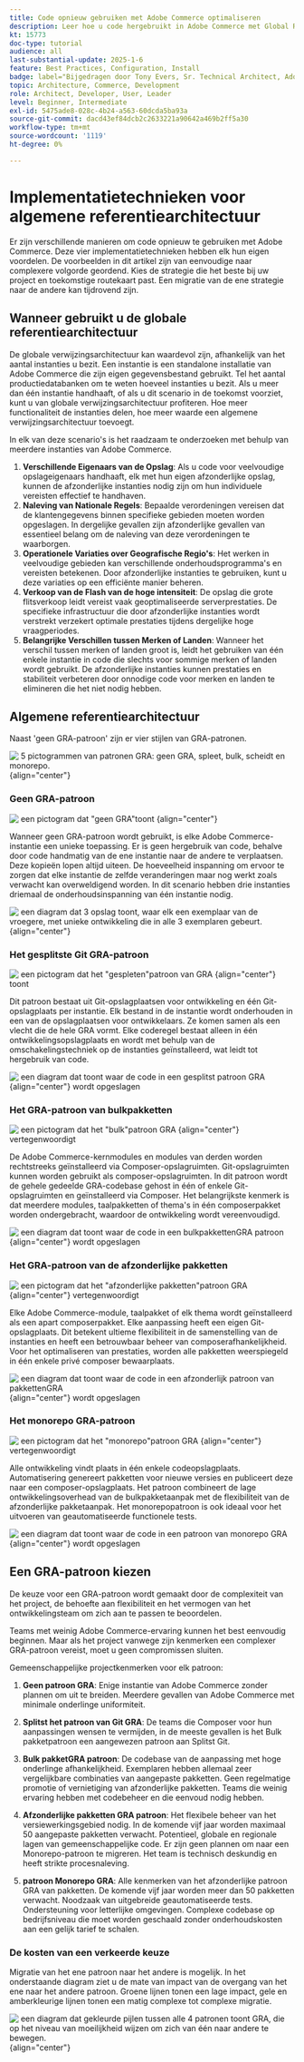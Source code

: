```yaml
---
title: Code opnieuw gebruiken met Adobe Commerce optimaliseren
description: Leer hoe u code hergebruikt in Adobe Commerce met Global Reference Architecture-patronen, waardoor de prestaties en compatibiliteit in meerdere versies worden verbeterd.
kt: 15773
doc-type: tutorial
audience: all
last-substantial-update: 2025-1-6
feature: Best Practices, Configuration, Install
badge: label="Bijgedragen door Tony Evers, Sr. Technical Architect, Adobe" type="Informative" url="https://www.linkedin.com/in/evers-tony/" tooltip="Bijgedragen door Tony Evers"
topic: Architecture, Commerce, Development
role: Architect, Developer, User, Leader
level: Beginner, Intermediate
exl-id: 5475ade8-028c-4b24-a563-60dcda5ba93a
source-git-commit: dacd43ef84dcb2c2633221a90642a469b2ff5a30
workflow-type: tm+mt
source-wordcount: '1119'
ht-degree: 0%

---
```


# Implementatietechnieken voor algemene referentiearchitectuur

Er zijn verschillende manieren om code opnieuw te gebruiken met Adobe Commerce. Deze vier implementatietechnieken hebben elk hun eigen voordelen. De voorbeelden in dit artikel zijn van eenvoudige naar complexere volgorde geordend. Kies de strategie die het beste bij uw project en toekomstige routekaart past. Een migratie van de ene strategie naar de andere kan tijdrovend zijn.

## Wanneer gebruikt u de globale referentiearchitectuur

De globale verwijzingsarchitectuur kan waardevol zijn, afhankelijk van het aantal instanties u bezit. Een instantie is een standalone installatie van Adobe Commerce die zijn eigen gegevensbestand gebruikt. Tel het aantal productiedatabanken om te weten hoeveel instanties u bezit. Als u meer dan één instantie handhaaft, of als u dit scenario in de toekomst voorziet, kunt u van globale verwijzingsarchitectuur profiteren. Hoe meer functionaliteit de instanties delen, hoe meer waarde een algemene verwijzingsarchitectuur toevoegt.

In elk van deze scenario&#39;s is het raadzaam te onderzoeken met behulp van meerdere instanties van Adobe Commerce.

1. **Verschillende Eigenaars van de Opslag**: Als u code voor veelvoudige opslageigenaars handhaaft, elk met hun eigen afzonderlijke opslag, kunnen de afzonderlijke instanties nodig zijn om hun individuele vereisten effectief te handhaven.
2. **Naleving van Nationale Regels**: Bepaalde verordeningen vereisen dat de klantengegevens binnen specifieke gebieden moeten worden opgeslagen. In dergelijke gevallen zijn afzonderlijke gevallen van essentieel belang om de naleving van deze verordeningen te waarborgen.
3. **Operationele Variaties over Geografische Regio&#39;s**: Het werken in veelvoudige gebieden kan verschillende onderhoudsprogramma&#39;s en vereisten betekenen. Door afzonderlijke instanties te gebruiken, kunt u deze variaties op een efficiënte manier beheren.
4. **Verkoop van de Flash van de hoge intensiteit**: De opslag die grote flitsverkoop leidt vereist vaak geoptimaliseerde serverprestaties. De specifieke infrastructuur die door afzonderlijke instanties wordt verstrekt verzekert optimale prestaties tijdens dergelijke hoge vraagperiodes.
5. **Belangrijke Verschillen tussen Merken of Landen**: Wanneer het verschil tussen merken of landen groot is, leidt het gebruiken van één enkele instantie in code die slechts voor sommige merken of landen wordt gebruikt. De afzonderlijke instanties kunnen prestaties en stabiliteit verbeteren door onnodige code voor merken en landen te elimineren die het niet nodig hebben.

## Algemene referentiearchitectuur

Naast &#39;geen GRA-patroon&#39; zijn er vier stijlen van GRA-patronen.

![&#x200B; 5 pictogrammen van patronen GRA: geen GRA, spleet, bulk, scheidt en monorepo.](/help/assets/global-reference-architecture/gra-patterns-horizontal.png){align="center"}

### Geen GRA-patroon

![&#x200B; een pictogram dat &quot;geen GRA&quot;toont &#x200B;](/help/assets/global-reference-architecture/no-gra.png){align="center"}

Wanneer geen GRA-patroon wordt gebruikt, is elke Adobe Commerce-instantie een unieke toepassing. Er is geen hergebruik van code, behalve door code handmatig van de ene instantie naar de andere te verplaatsen. Deze kopieën lopen altijd uiteen. De hoeveelheid inspanning om ervoor te zorgen dat elke instantie de zelfde veranderingen maar nog werkt zoals verwacht kan overweldigend worden. In dit scenario hebben drie instanties driemaal de onderhoudsinspanning van één instantie nodig.

![&#x200B; een diagram dat 3 opslag toont, waar elk een exemplaar van de vroegere, met unieke ontwikkeling die in alle 3 exemplaren gebeurt.](/help/assets/global-reference-architecture/no-gra-pattern-diagram.png){align="center"}

### Het gesplitste Git GRA-patroon

![&#x200B; een pictogram dat het &quot;gespleten&quot;patroon van GRA &#x200B;](/help/assets/global-reference-architecture/split-git.png){align="center"} toont

Dit patroon bestaat uit Git-opslagplaatsen voor ontwikkeling en één Git-opslagplaats per instantie. Elk bestand in de instantie wordt onderhouden in een van de opslagplaatsen voor ontwikkelaars. Ze komen samen als een vlecht die de hele GRA vormt. Elke coderegel bestaat alleen in één ontwikkelingsopslagplaats en wordt met behulp van de omschakelingstechniek op de instanties geïnstalleerd, wat leidt tot hergebruik van code.

![&#x200B; een diagram dat toont waar de code in een gesplitst patroon GRA &#x200B;](/help/assets/global-reference-architecture/split-git-gra-pattern-diagram.png){align="center"} wordt opgeslagen

### Het GRA-patroon van bulkpakketten

![&#x200B; een pictogram dat het &quot;bulk&quot;patroon GRA &#x200B;](/help/assets/global-reference-architecture/bulk-packages.png){align="center"} vertegenwoordigt

De Adobe Commerce-kernmodules en modules van derden worden rechtstreeks geïnstalleerd via Composer-opslagruimten. Git-opslagruimten kunnen worden gebruikt als composer-opslagruimten. In dit patroon wordt de gehele gedeelde GRA-codebase gehost in één of enkele Git-opslagruimten en geïnstalleerd via Composer. Het belangrijkste kenmerk is dat meerdere modules, taalpakketten of thema&#39;s in één composerpakket worden ondergebracht, waardoor de ontwikkeling wordt vereenvoudigd.

![&#x200B; een diagram dat toont waar de code in een bulkpakkettenGRA patroon &#x200B;](/help/assets/global-reference-architecture/bulk-gra-pattern-diagram.png){align="center"} wordt opgeslagen

### Het GRA-patroon van de afzonderlijke pakketten

![&#x200B; een pictogram dat het &quot;afzonderlijke pakketten&quot;patroon GRA &#x200B;](/help/assets/global-reference-architecture/separate-packages.png){align="center"} vertegenwoordigt

Elke Adobe Commerce-module, taalpakket of elk thema wordt geïnstalleerd als een apart composerpakket. Elke aanpassing heeft een eigen Git-opslagplaats. Dit betekent ultieme flexibiliteit in de samenstelling van de instanties en heeft een betrouwbaar beheer van composerafhankelijkheid. Voor het optimaliseren van prestaties, worden alle pakketten weerspiegeld in één enkele privé composer bewaarplaats.

![&#x200B; een diagram dat toont waar de code in een afzonderlijk patroon van pakkettenGRA &#x200B;](/help/assets/global-reference-architecture/separate-packages-gra-pattern-diagram.png){align="center"} wordt opgeslagen

### Het monorepo GRA-patroon

![&#x200B; een pictogram dat het &quot;monorepo&quot;patroon GRA &#x200B;](/help/assets/global-reference-architecture/monorepo.png){align="center"} vertegenwoordigt

Alle ontwikkeling vindt plaats in één enkele codeopslagplaats. Automatisering genereert pakketten voor nieuwe versies en publiceert deze naar een composer-opslagplaats. Het patroon combineert de lage ontwikkelingsoverhead van de bulkpakketaanpak met de flexibiliteit van de afzonderlijke pakketaanpak. Het monorepopatroon is ook ideaal voor het uitvoeren van geautomatiseerde functionele tests.

![&#x200B; een diagram dat toont waar de code in een patroon van monorepo GRA &#x200B;](/help/assets/global-reference-architecture/monorepo-gra-pattern-diagram.png){align="center"} wordt opgeslagen

## Een GRA-patroon kiezen

De keuze voor een GRA-patroon wordt gemaakt door de complexiteit van het project, de behoefte aan flexibiliteit en het vermogen van het ontwikkelingsteam om zich aan te passen te beoordelen.

Teams met weinig Adobe Commerce-ervaring kunnen het best eenvoudig beginnen. Maar als het project vanwege zijn kenmerken een complexer GRA-patroon vereist, moet u geen compromissen sluiten.

Gemeenschappelijke projectkenmerken voor elk patroon:

1. **Geen patroon GRA**: Enige instantie van Adobe Commerce zonder plannen om uit te breiden. Meerdere gevallen van Adobe Commerce met minimale onderlinge uniformiteit.

2. **Splitst het patroon van Git GRA**: De teams die Composer voor hun aanpassingen wensen te vermijden, in de meeste gevallen is het Bulk pakketpatroon een aangewezen patroon aan Splitst Git.

3. **Bulk pakketGRA patroon**: De codebase van de aanpassing met hoge onderlinge afhankelijkheid. Exemplaren hebben allemaal zeer vergelijkbare combinaties van aangepaste pakketten. Geen regelmatige promotie of vernietiging van afzonderlijke pakketten. Teams die weinig ervaring hebben met codebeheer en die eenvoud nodig hebben.

4. **Afzonderlijke pakketten GRA patroon**: Het flexibele beheer van het versiewerkingsgebied nodig. In de komende vijf jaar worden maximaal 50 aangepaste pakketten verwacht. Potentieel, globale en regionale lagen van gemeenschappelijke code. Er zijn geen plannen om naar een Monorepo-patroon te migreren. Het team is technisch deskundig en heeft strikte procesnaleving.

5. **patroon Monorepo GRA**: Alle kenmerken van het afzonderlijke patroon GRA van pakketten. De komende vijf jaar worden meer dan 50 pakketten verwacht. Noodzaak van uitgebreide geautomatiseerde tests. Ondersteuning voor letterlijke omgevingen. Complexe codebase op bedrijfsniveau die moet worden geschaald zonder onderhoudskosten aan een gelijk tarief te schalen.

### De kosten van een verkeerde keuze

Migratie van het ene patroon naar het andere is mogelijk. In het onderstaande diagram ziet u de mate van impact van de overgang van het ene naar het andere patroon. Groene lijnen tonen een lage impact, gele en amberkleurige lijnen tonen een matig complexe tot complexe migratie.

![&#x200B; een diagram dat gekleurde pijlen tussen alle 4 patronen toont GRA, die op het niveau van moeilijkheid wijzen om zich van één naar andere te bewegen.](/help/assets/global-reference-architecture/wrong-choice.png){align="center"}
